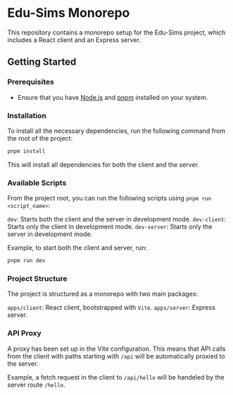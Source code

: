 # Edu-Sims Monorepo

This repository contains a monorepo setup for the Edu-Sims project, which includes a React client and an Express server.

## Getting Started

### Prerequisites

- Ensure that you have [Node.js](https://nodejs.org/) and [pnpm](https://pnpm.io/) installed on your system.

### Installation

To install all the necessary dependencies, run the following command from the root of the project:

```sh
pnpm install
```

This will install all dependencies for both the client and the server.

### Available Scripts

From the project root, you can run the following scripts using `pnpm run <script_name>`:

`dev`: Starts both the client and the server in development mode.
`dev-client`: Starts only the client in development mode.
`dev-server`: Starts only the server in development mode.

Example, to start both the client and server, run:

```sh
pnpm run dev
```

### Project Structure

The project is structured as a monorepo with two main packages:

`apps/client`: React client, bootstrapped with `Vite`.
`apps/server`: Express server.

### API Proxy

A proxy has been set up in the Vite configuration. This means that API calls from the client with paths starting with `/api` will be automatically proxied to the server.

Example, a fetch request in the client to `/api/hello` will be handeled by the server route `/hello`.
